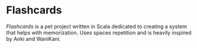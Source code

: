 # Flashcards

*Flashcards* is a pet project written in Scala dedicated to creating a system that helps with memorization. Uses spaces repetition and is heavily inspired by Anki and WaniKani.
